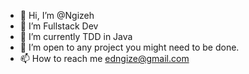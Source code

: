 - 👋 Hi, I’m @Ngizeh
- 👀 I’m Fullstack Dev
- 🌱 I’m currently TDD in Java
- 💞️ I’m open to any project you might need to be done.
- 📫 How to reach me edngize@gmail.com

<!---
Ngizeh/Ngizeh is a ✨ special ✨ repository because its `README.md` (this file) appears on your GitHub profile.
You can click the Preview link to take a look at your changes.
--->

